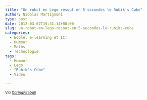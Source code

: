```yaml
---
title: "Un robot en Lego résout en 5 secondes le Rubik's Cube"
author: Nicolas Martignoni
type: post
date: 2012-03-02T19:31:14+00:00
slug: un-robot-en-lego-resout-en-5-secondes-le-rubiks-cube
categories:
  - École, e-learning et ICT
  - Humour
  - Maths
  - Technologie
tags:
  - Humour
  - Lego
  - "Rubik's Cube"
  - Vidéo

---
```

<div class="video-container">
</div>

_<small>Via <a title="DaringFireball" href="http://daringfireball.net/linked/2012/03/02/rubiks-lego">DaringFireball</a></small>_